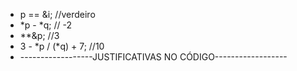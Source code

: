 - p == &i; //verdeiro
- *p - *q; // -2
- **&p; //3
- 3 - *p / (*q) + 7; //10
- ------------------JUSTIFICATIVAS NO CÓDIGO------------------